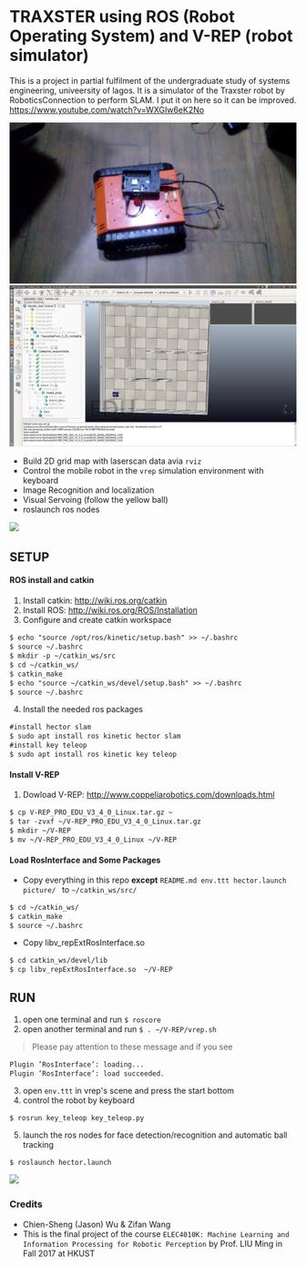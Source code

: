 # TRAXSTER using ROS (Robot Operating System) and V-REP (robot simulator)

This is a project in partial fulfilment of the undergraduate study of systems engineering, univeersity of lagos. It is a simulator of the Traxster robot by RoboticsConnection to perform SLAM. I put it on here so it can be improved. https://www.youtube.com/watch?v=WXGIw6eK2No

<img src="picture/real_traxster.jpg"> 


<img src="picture/world.png">

* Build 2D grid map with laserscan data avia `rviz`
* Control the mobile robot in the `vrep` simulation environment with keyboard
* Image Recognition and localization
* Visual Servoing (follow the yellow ball)
* roslaunch ros nodes

<img src="picture/rqt_graph.jpg">

## SETUP
#### ROS install and catkin
1. Install catkin: http://wiki.ros.org/catkin
2. Install ROS: http://wiki.ros.org/ROS/Installation
3. Configure and create catkin workspace
```
$ echo "source /opt/ros/kinetic/setup.bash" >> ~/.bashrc
$ source ~/.bashrc
$ mkdir -p ~/catkin_ws/src
$ cd ~/catkin_ws/
$ catkin_make
$ echo "source ~/catkin_ws/devel/setup.bash" >> ~/.bashrc
$ source ~/.bashrc
```
4. Install the needed ros packages
```
#install hector slam
$ sudo apt install ros kinetic hector slam
#install key teleop
$ sudo apt install ros kinetic key teleop
```
#### Install V-REP
1. Dowload V-REP: http://www.coppeliarobotics.com/downloads.html
```
$ cp V-REP_PRO_EDU_V3_4_0_Linux.tar.gz ~
$ tar -zvxf ~/V-REP_PRO_EDU_V3_4_0_Linux.tar.gz
$ mkdir ~/V-REP
$ mv ~/V-REP_PRO_EDU_V3_4_0_Linux ~/V-REP
```
#### Load RosInterface and Some Packages
* Copy everything in this repo **except** `README.md env.ttt hector.launch picture/ ` to `~/catkin_ws/src/`
```
$ cd ~/catkin_ws/
$ catkin_make
$ source ~/.bashrc
```
* Copy libv_repExtRosInterface.so
```
$ cd catkin_ws/devel/lib
$ cp libv_repExtRosInterface.so  ~/V-REP
```

## RUN
1. open one terminal and run `$ roscore`
2. open another terminal and run `$ . ~/V-REP/vrep.sh`
>  Please pay attention to these message and if you see 
```
Plugin ’RosInterface’: loading...
Plugin ’RosInterface’: load succeeded.
```
3. open `env.ttt` in vrep's scene and press the start bottom
4. control the robot by keyboard
```
$ rosrun key_teleop key_teleop.py
```
5. launch the ros nodes for face detection/recognition and automatic ball tracking
```
$ roslaunch hector.launch
```


<img src="picture/run.jpg">


### Credits
* Chien-Sheng (Jason) Wu & Zifan Wang
* This is the final project of the course `ELEC4010K: Machine Learning and Information Processing for Robotic Perception` by Prof. LIU Ming in Fall 2017 at HKUST

